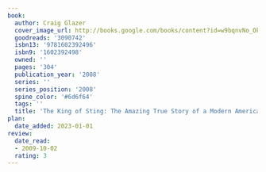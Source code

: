 ```yaml
---
book:
  author: Craig Glazer
  cover_image_url: http://books.google.com/books/content?id=w9bqnvNo_OkC&printsec=frontcover&img=1&zoom=1&edge=curl&source=gbs_api
  goodreads: '3090742'
  isbn13: '9781602392496'
  isbn9: '1602392498'
  owned: ''
  pages: '304'
  publication_year: '2008'
  series: ''
  series_position: '2008'
  spine_color: '#6d6f64'
  tags: ''
  title: 'The King of Sting: The Amazing True Story of a Modern American Outlaw'
plan:
  date_added: 2023-01-01
review:
  date_read:
  - 2009-10-02
  rating: 3
---
```

